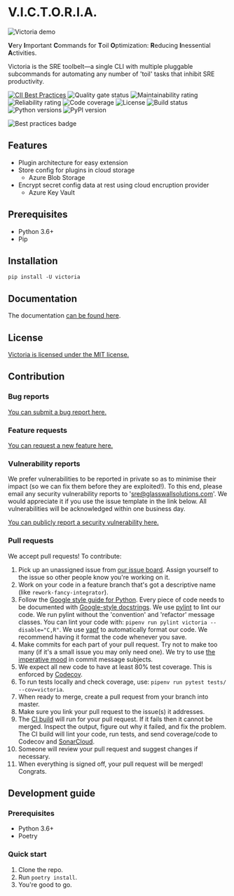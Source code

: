 # V.I.C.T.O.R.I.A.

![Victoria demo](https://raw.githubusercontent.com/glasswall-sre/victoria/master/img/victoria.gif)

**V**ery **I**mportant **C**ommands for **T**oil **O**ptimization: **R**educing **I**nessential **A**ctivities.

Victoria is the SRE toolbelt—a single CLI with multiple pluggable
subcommands for automating any number of 'toil' tasks that inhibit SRE
productivity.

[![CII Best Practices](https://bestpractices.coreinfrastructure.org/projects/4111/badge)](https://bestpractices.coreinfrastructure.org/projects/4111)
![Quality gate status](https://sonarcloud.io/api/project_badges/measure?project=victoria&metric=alert_status)
![Maintainability rating](https://sonarcloud.io/api/project_badges/measure?project=victoria&metric=sqale_rating)
![Reliability rating](https://sonarcloud.io/api/project_badges/measure?project=victoria&metric=reliability_rating)
![Code coverage](https://codecov.io/gh/glasswall-sre/victoria/branch/master/graph/badge.svg)
![License](https://img.shields.io/github/license/glasswall-sre/victoria)
![Build status](https://img.shields.io/github/workflow/status/glasswall-sre/victoria/CD)
![Python versions](https://img.shields.io/pypi/pyversions/victoria)
![PyPI version](https://img.shields.io/pypi/v/victoria)

![Best practices badge](https://raw.githubusercontent.com/glasswall-sre/victoria/master/img/cii-badge.png)

## Features
- Plugin architecture for easy extension
- Store config for plugins in cloud storage
  - Azure Blob Storage
- Encrypt secret config data at rest using cloud encruption provider
  - Azure Key Vault

## Prerequisites
- Python 3.6+
- Pip

## Installation
```terminal
pip install -U victoria
```

## Documentation
The documentation [can be found here](https://sre.glasswallsolutions.com/victoria/index.html).

## License
[Victoria is licensed under the MIT license.](https://github.com/glasswall-sre/victoria/blob/master/LICENSE)

## Contribution

### Bug reports
[You can submit a bug report here.](https://github.com/glasswall-sre/victoria/issues/new?assignees=&labels=bug&template=bug_report.md&title=%5BBUG%5D+%7BDescription+of+issue%7D)

### Feature requests
[You can request a new feature here.](https://github.com/glasswall-sre/victoria/issues/new?assignees=&labels=enhancement&template=feature_request.md&title=%5BREQUEST%5D)

### Vulnerability reports
We prefer vulnerabilities to be reported in private so as to minimise their
impact (so we can fix them before they are exploited!). To this end, please
email any security vulnerability reports to '[sre@glasswallsolutions.com](mailto://sre@glasswallsolutions.com)'.
We would appreciate it if you use the issue template in the link below.
All vulnerabilities will be acknowledged within one business day.

[You can publicly report a security vulnerability here.](https://github.com/glasswall-sre/victoria/issues/new?assignees=&labels=Incident%2C+bug&template=vulnerability-report.md&title=%5BVULNERABILITY%5D)

### Pull requests
We accept pull requests! To contribute: 

1. Pick up an unassigned issue from [our issue board](https://github.com/glasswall-sre/victoria/issues).
   Assign yourself to the issue so other people know you're working on it.
2. Work on your code in a feature branch that's got a descriptive name (like `rework-fancy-integrator`).
3. Follow the [Google style guide for Python](http://google.github.io/styleguide/pyguide.html).
   Every piece of code needs to be documented with [Google-style docstrings](https://sphinxcontrib-napoleon.readthedocs.io/en/latest/example_google.html).
   We use [pylint](https://pypi.org/project/pylint/) to lint our code.
   We run pylint without the 'convention' and 'refactor' message classes.
   You can lint your code with: `pipenv run pylint victoria --disable="C,R"`.
   We use [yapf](https://github.com/google/yapf) to automatically format our code. We recommend having it
   format the code whenever you save.
4. Make commits for each part of your pull request. Try not to make too many (if it's a small issue you may only need one).
   We try to use [the imperative mood](https://chris.beams.io/posts/git-commit/#imperative)
   in commit message subjects.
5. We expect all new code to have at least 80% test coverage. This is enforced by [Codecov](https://codecov.io/gh/glasswall-sre/victoria).
6. To run tests locally and check coverage, use: `pipenv run pytest tests/ --cov=victoria`.
7. When ready to merge, create a pull request from your branch into master.
8. Make sure you link your pull request to the issue(s) it addresses.
9. The [CI build](https://github.com/glasswall-sre/victoria/actions?query=workflow%3ACI) will run 
   for your pull request. If it fails then it cannot be merged. Inspect the output, figure
   out why it failed, and fix the problem.
   The CI build will lint your code, run tests, and send coverage/code to Codecov
   and [SonarCloud](https://sonarcloud.io/dashboard?id=victoria). 
11. Someone will review your pull request and suggest changes if necessary.
12. When everything is signed off, your pull request will be merged! Congrats.

## Development guide

### Prerequisites
- Python 3.6+
- Poetry

### Quick start
1. Clone the repo.
2. Run `poetry install`.
3. You're good to go.
